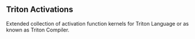 ## Triton Activations

Extended collection of activation function kernels for Triton Language or as known as Triton Compiler.
